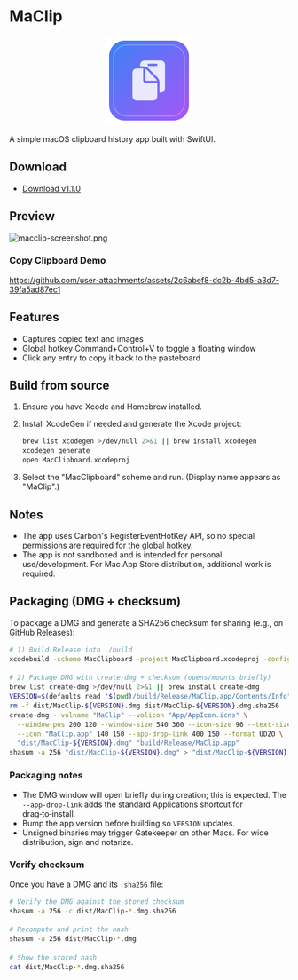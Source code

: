 MaClip
================

<p align="center">
  <img src="assets/maclip-icon.svg" alt="MaClip icon" width="160" height="160" />
</p>

A simple macOS clipboard history app built with SwiftUI.

## Download

- [Download v1.1.0](https://github.com/jokot/mac-clipboard/releases/tag/v1.1.0)

## Preview
![macclip-screenshot.png](https://github.com/user-attachments/assets/0e37461b-2ef6-4bf8-a25f-f80eaffb356d)

### Copy Clipboard Demo
https://github.com/user-attachments/assets/2c6abef8-dc2b-4bd5-a3d7-39fa5ad87ec1

## Features
- Captures copied text and images
- Global hotkey Command+Control+V to toggle a floating window
- Click any entry to copy it back to the pasteboard

## Build from source
1. Ensure you have Xcode and Homebrew installed.
2. Install XcodeGen if needed and generate the Xcode project:

   ```bash
   brew list xcodegen >/dev/null 2>&1 || brew install xcodegen
   xcodegen generate
   open MacClipboard.xcodeproj
   ```

3. Select the "MacClipboard" scheme and run. (Display name appears as "MaClip".)

## Notes
- The app uses Carbon's RegisterEventHotKey API, so no special permissions are required for the global hotkey.
- The app is not sandboxed and is intended for personal use/development. For Mac App Store distribution, additional work is required.

## Packaging (DMG + checksum)
To package a DMG and generate a SHA256 checksum for sharing (e.g., on GitHub Releases):

```bash
# 1) Build Release into ./build
xcodebuild -scheme MacClipboard -project MacClipboard.xcodeproj -configuration Release BUILD_DIR=$(pwd)/build clean build

# 2) Package DMG with create-dmg + checksum (opens/mounts briefly)
brew list create-dmg >/dev/null 2>&1 || brew install create-dmg
VERSION=$(defaults read "$(pwd)/build/Release/MaClip.app/Contents/Info" CFBundleShortVersionString)
rm -f dist/MacClip-${VERSION}.dmg dist/MacClip-${VERSION}.dmg.sha256
create-dmg --volname "MaClip" --volicon "App/AppIcon.icns" \
  --window-pos 200 120 --window-size 540 360 --icon-size 96 --text-size 12 \
  --icon "MaClip.app" 140 150 --app-drop-link 400 150 --format UDZO \
  "dist/MacClip-${VERSION}.dmg" "build/Release/MaClip.app"
shasum -a 256 "dist/MacClip-${VERSION}.dmg" > "dist/MacClip-${VERSION}.dmg.sha256"
```

### Packaging notes
- The DMG window will open briefly during creation; this is expected. The `--app-drop-link` adds the standard Applications shortcut for drag‑to‑install.
- Bump the app version before building so `VERSION` updates.
- Unsigned binaries may trigger Gatekeeper on other Macs. For wide distribution, sign and notarize.

### Verify checksum
Once you have a DMG and its `.sha256` file:

```bash
# Verify the DMG against the stored checksum
shasum -a 256 -c dist/MacClip-*.dmg.sha256

# Recompute and print the hash
shasum -a 256 dist/MacClip-*.dmg

# Show the stored hash
cat dist/MacClip-*.dmg.sha256
```

